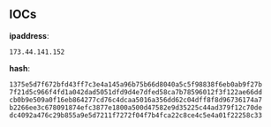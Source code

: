 
## IOCs

__ipaddress__:

```text
173.44.141.152
```
__hash__:

```text
1375e5d7f672bfd43ff7c3e4a145a96b75b66d8040a5c5f98838f6eb0ab9f27b
7f21d5c966f4fd1a042dad5051dfd9d4e7dfed58ca7b78596012f3f122ae66dd
cb0b9e509a0f16eb864277cd76c4dcaa5016a356dd62c04dff8f8d96736174a7
b2266ee3c678091874efc3877e1800a500d47582e9d35225c44ad379f12c70de
dc4092a476c29b855a9e5d7211f7272f04f7b4fca22c8ce4c5e4a01f22258c33
```